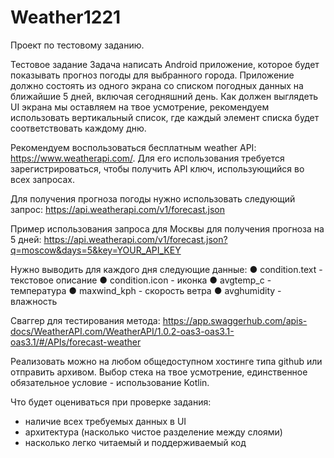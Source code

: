 # Weather1221
Проект по тестовому заданию.

Тестовое задание
Задача написать Android приложение, которое будет показывать прогноз погоды для выбранного города. Приложение должно состоять из одного экрана со списком погодных данных на
ближайшие 5 дней, включая сегодняшний день. Как должен выглядеть UI экрана мы оставляем на твое усмотрение, рекомендуем использовать вертикальный список, где каждый элемент списка будет соответствовать каждому дню.

Рекомендуем воспользоваться бесплатным weather API: https://www.weatherapi.com/. Для его использования требуется зарегистрироваться, чтобы получить API ключ, использующийся во всех запросах.

Для получения прогноза погоды нужно использовать следующий запрос: https://api.weatherapi.com/v1/forecast.json

Пример использования запроса для Москвы для получения прогноза на 5 дней:
https://api.weatherapi.com/v1/forecast.json?q=moscow&days=5&key=YOUR_API_KEY

Нужно выводить для каждого дня следующие данные:
● condition.text - текстовое описание
● condition.icon - иконка
● avgtemp_c - температура
● maxwind_kph - скорость ветра
● avghumidity - влажность

Сваггер для тестирования метода:
https://app.swaggerhub.com/apis-docs/WeatherAPI.com/WeatherAPI/1.0.2-oas3-oas3.1-oas3.1/#/APIs/forecast-weather

Реализовать можно на любом общедоступном хостинге типа github или отправить архивом. Выбор стека на твое усмотрение, единственное обязательное условие - использование Kotlin.

Что будет оцениваться при проверке задания:
- наличие всех требуемых данных в UI
- архитектура (насколько чистое разделение между слоями)
- насколько легко читаемый и поддерживаемый код

